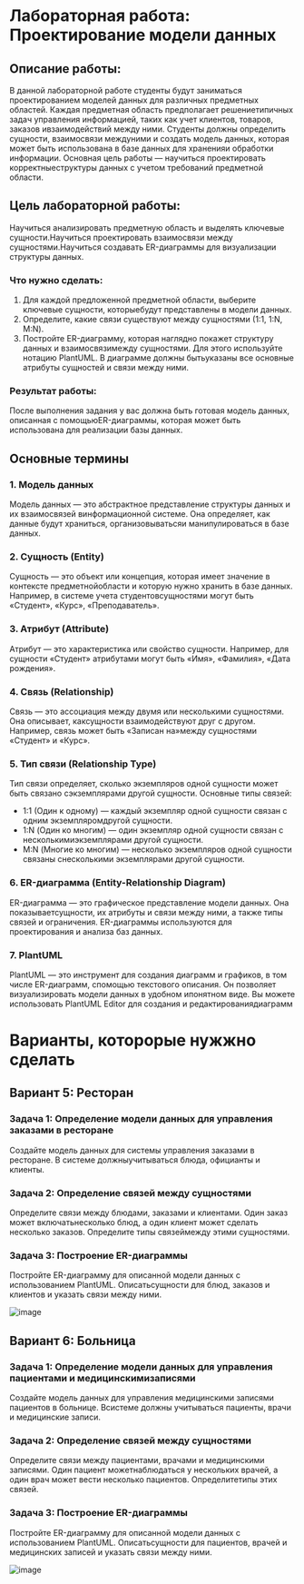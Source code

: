 # Лабораторная работа: Проектирование модели данных
## Описание работы:

В данной лабораторной работе студенты будут заниматься проектированием моделей данных для различных предметных областей. 
Каждая предметная область предполагает решениетипичных задач управления информацией, таких как учет клиентов, товаров, 
заказов ивзаимодействий между ними. Студенты должны определить сущности, взаимосвязи междуними и создать модель данных, 
которая может быть использована в базе данных для храненияи обработки информации. Основная цель работы — научиться проектировать 
корректныеструктуры данных с учетом требований предметной области.

## Цель лабораторной работы:
Научиться анализировать предметную область и выделять ключевые сущности.Научиться проектировать взаимосвязи между 
сущностями.Научиться создавать ER-диаграммы для визуализации структуры данных.
### Что нужно сделать:
  1. Для каждой предложенной предметной области, выберите ключевые сущности, которыебудут представлены в модели данных.
  2. Определите, какие связи существуют между сущностями (1:1, 1:N, M:N).
  3. Постройте ER-диаграмму, которая наглядно покажет структуру данных и взаимосвязимежду сущностями. Для этого используйте нотацию PlantUML. В диаграмме должны бытьуказаны все основные атрибуты сущностей и связи между ними.

### Результат работы:
После выполнения задания у вас должна быть готовая модель данных, описанная с помощьюER-диаграммы, которая может быть использована 
для реализации базы данных.

## Основные термины

### 1. Модель данных
Модель данных — это абстрактное представление структуры данных и их взаимосвязей винформационной системе. Она определяет, как данные будут храниться, организовыватьсяи манипулироваться в базе данных.
### 2. Сущность (Entity)
Сущность — это объект или концепция, которая имеет значение в контексте предметнойобласти и которую нужно хранить в базе данных. Например, в системе учета студентовсущностями могут быть «Студент», «Курс», «Преподаватель».
### 3. Атрибут (Attribute)
Атрибут — это характеристика или свойство сущности. Например, для сущности «Студент» атрибутами могут быть «Имя», «Фамилия», «Дата рождения».
### 4. Связь (Relationship)
Связь — это ассоциация между двумя или несколькими сущностями. Она описывает, каксущности взаимодействуют друг с другом. Например, связь может быть «Записан на»между сущностями «Студент» и «Курс».
### 5. Тип связи (Relationship Type)
Тип связи определяет, сколько экземпляров одной сущности может быть связано сэкземплярами другой сущности. Основные типы связей:
  * 1:1 (Один к одному) — каждый экземпляр одной сущности связан с одним экземпляромдругой сущности.
  * 1:N (Один ко многим) — один экземпляр одной сущности связан с несколькимиэкземплярами другой сущности.
  * M:N (Многие ко многим) — несколько экземпляров одной сущности связаны снесколькими экземплярами другой сущности.
### 6. ER-диаграмма (Entity-Relationship Diagram)
ER-диаграмма — это графическое представление модели данных. Она показываетсущности, их атрибуты и связи между ними, а также типы связей и ограничения. ER-диаграммы используются для проектирования и анализа баз данных.
### 7. PlantUML
PlantUML — это инструмент для создания диаграмм и графиков, в том числе ER-диаграмм, спомощью текстового описания. Он позволяет визуализировать модели данных в удобном ипонятном виде. Вы можете использовать PlantUML Editor для создания и редактированиядиаграмм

# Варианты, которорые нужжно сделать

## Вариант 5: Ресторан
### Задача 1: Определение модели данных для управления заказами в ресторане
Создайте модель данных для системы управления заказами в ресторане. В системе должныучитываться блюда, официанты и клиенты.
### Задача 2: Определение связей между сущностями
Определите связи между блюдами, заказами и клиентами. Один заказ может включатьнесколько блюд, а один клиент может сделать несколько заказов. Определите типы связеймежду этими сущностями.
### Задача 3: Построение ER-диаграммы
Постройте ER-диаграмму для описанной модели данных с использованием PlantUML. Описатьсущности для блюд, заказов и клиентов и указать связи между ними.

![image](https://github.com/user-attachments/assets/5a7f6dae-e915-45c1-9dfa-1f4814ec18e8)

## Вариант 6: Больница
### Задача 1: Определение модели данных для управления пациентами и медицинскимизаписями
Создайте модель данных для управления медицинскими записями пациентов в больнице. Всистеме должны учитываться пациенты, врачи и медицинские записи.
### Задача 2: Определение связей между сущностями
Определите связи между пациентами, врачами и медицинскими записями. Один пациент можетнаблюдаться у нескольких врачей, а один врач может вести несколько пациентов. Определитетипы этих связей.
### Задача 3: Построение ER-диаграммы
Постройте ER-диаграмму для описанной модели данных с использованием PlantUML. Описатьсущности для пациентов, врачей и медицинских записей и указать связи между ними.

![image](https://github.com/user-attachments/assets/6ee6a06a-da87-4b1e-a183-e41bcd28cea9)

